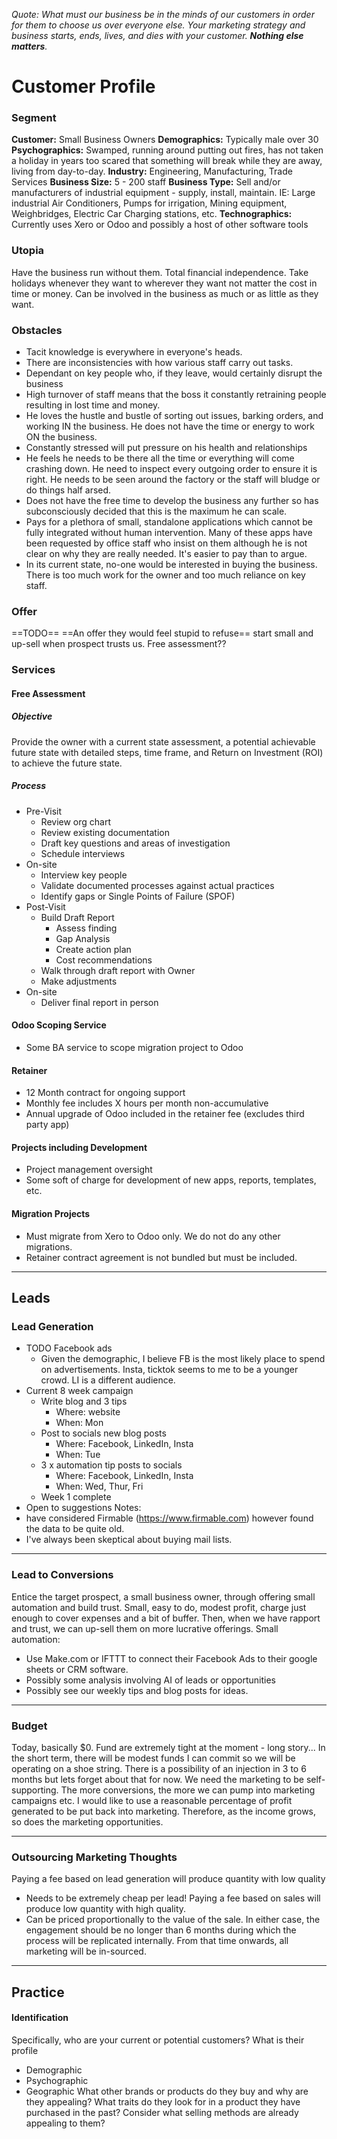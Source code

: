 *Quote: What must our business be in the minds of our customers in order for them to choose us over everyone else. Your marketing strategy and business starts, ends, lives, and dies with your customer. **Nothing else matters**.*
# Customer Profile
### Segment
**Customer:** Small Business Owners
**Demographics:** Typically male over 30
**Psychographics:** Swamped, running around putting out fires, has not taken a holiday in years too scared that something will break while they are away, living from day-to-day.
**Industry:** Engineering, Manufacturing, Trade Services
**Business Size:** 5 - 200 staff
**Business Type:** Sell and/or manufacturers of industrial equipment - supply, install, maintain. IE: Large industrial Air Conditioners, Pumps for irrigation, Mining equipment, Weighbridges, Electric Car Charging stations, etc.
**Technographics:** Currently uses Xero or Odoo and possibly a host of other software tools
### Utopia
Have the business run without them. Total financial independence. Take holidays whenever they want to wherever they want not matter the cost in time or money.
Can be involved in the business as much or as little as they want. 
### Obstacles
- Tacit knowledge is everywhere in everyone's heads.
- There are inconsistencies with how various staff carry out tasks.
- Dependant on key people who, if they leave, would certainly disrupt the business
- High turnover of staff means that the boss it constantly retraining people resulting in lost time and money.
- He loves the hustle and bustle of sorting out issues, barking orders, and working IN the business. He does not have the time or energy to work ON the business.
- Constantly stressed will put pressure on his health and relationships
- He feels he needs to be there all the time or everything will come crashing down. He need to inspect every outgoing order to ensure it is right. He needs to be seen around the factory or the staff will bludge or do things half arsed.
- Does not have the free time to develop the business any further so has subconsciously decided that this is the maximum he can scale.
- Pays for a plethora of small, standalone applications which cannot be fully integrated without human intervention. Many of these apps have been requested by office staff who insist on them although he is not clear on why they are really needed. It's easier to pay than to argue.
- In its current state, no-one would be interested in buying the business. There is too much work for the owner and too much reliance on key staff.
### Offer
==TODO==
==An offer they would feel stupid to refuse==
start small and up-sell when prospect trusts us.
Free assessment??
### Services
#### Free Assessment
##### Objective
Provide the owner with a current state assessment, a potential achievable future state with detailed steps, time frame, and Return on Investment (ROI) to achieve the future state.
##### Process
- Pre-Visit
	- Review org chart
	- Review existing documentation
	- Draft key questions and areas of investigation
	- Schedule interviews
- On-site
	- Interview key people
	- Validate documented processes against actual practices
	- Identify gaps or Single Points of Failure (SPOF)
- Post-Visit
	- Build Draft Report
		- Assess finding
		- Gap Analysis
		- Create action plan
		- Cost recommendations
	- Walk through draft report with Owner
	- Make adjustments
- On-site
	- Deliver final report in person
#### Odoo Scoping Service
- Some BA service to scope migration project to Odoo
#### Retainer
- 12 Month contract for ongoing support
- Monthly fee includes X hours per month non-accumulative
- Annual upgrade of Odoo included in the retainer fee (excludes third party app)
#### Projects including Development
- Project management oversight
- Some soft of charge for development of new apps, reports, templates, etc.
#### Migration Projects
- Must migrate from Xero to Odoo only. We do not do any other migrations.
- Retainer contract agreement is not bundled but must be included.

---
## Leads
### Lead Generation
- TODO Facebook ads 
	- Given the demographic, I believe FB is the most likely place to spend on advertisements. Insta, ticktok seems to me to be a younger crowd. LI is a different audience.
- Current 8 week campaign
	- Write blog and 3 tips
		- Where: website
		- When: Mon
	- Post to socials new blog posts
		- Where: Facebook, LinkedIn, Insta
		- When: Tue
	- 3 x automation tip posts to socials
		- Where: Facebook, LinkedIn, Insta
		- When: Wed, Thur, Fri
	- Week 1 complete
- Open to suggestions
Notes:
- have considered Firmable (https://www.firmable.com) however found the data to be quite old. 
- I've always been skeptical about buying mail lists. 

---
### Lead to Conversions
Entice the target prospect, a small business owner, through offering small automation and build trust. Small, easy to do, modest profit, charge just enough to cover expenses and a bit of buffer. Then, when we have rapport and trust, we can up-sell them on more lucrative offerings.
Small automation:
- Use Make.com or IFTTT to connect their Facebook Ads to their google sheets or CRM software.
- Possibly some analysis involving AI of leads or opportunities
- Possibly see our weekly tips and blog posts for ideas.
---

### Budget
Today, basically $0. Fund are extremely tight at the moment - long story...
In the short term, there will be modest funds I can commit so we will be operating on a shoe string. There is a possibility of an injection in 3 to 6 months but lets forget about that for now. 
We need the marketing to be self-supporting. The more conversions, the more we can pump into marketing campaigns etc. I would like to use a reasonable percentage of profit generated to be put back into marketing. Therefore, as the income grows, so does the marketing opportunities. 

---
### Outsourcing Marketing Thoughts
Paying a fee based on lead generation will produce quantity with low quality
- Needs to be extremely cheap per lead!
Paying a fee based on sales will produce low quantity with high quality. 
- Can be priced proportionally to the value of the sale.
In either case, the engagement should be no longer than 6 months during which the process will be replicated internally. From that time onwards, all marketing will be in-sourced.


---
## Practice
#### Identification
Specifically, who are your current or potential customers?
What is their profile
- Demographic 
- Psychographic
- Geographic
What other brands or products do they buy and why are they appealing? What traits do they look for in a product they have purchased in the past? Consider what selling methods are already appealing to them?